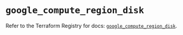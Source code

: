 # `google_compute_region_disk`

Refer to the Terraform Registry for docs: [`google_compute_region_disk`](https://registry.terraform.io/providers/hashicorp/google/6.45.0/docs/resources/compute_region_disk).
